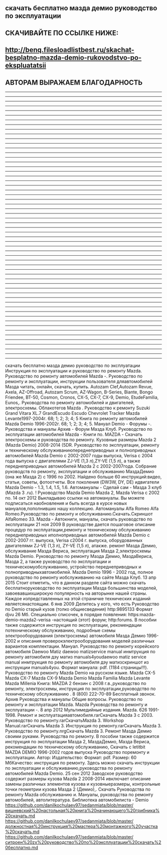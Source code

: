 скачать бесплатно мазда демио руководство по эксплуатации
--------------------------------------------------
СКАЧИВАЙТЕ ПО ССЫЛКЕ НИЖЕ:
--------------------------------------------------
http://benq.filesloadlistbest.ru/skachat-besplatno-mazda-demio-rukovodstvo-po-ekspluatatsii
--------------------------------------------------
АВТОРАМ ВЫРАЖАЕМ БЛАГОДАРНОСТЬ
--------------------------------------------------
--------------------------------------------------
--------------------------------------------------
--------------------------------------------------
--------------------------------------------------
--------------------------------------------------
--------------------------------------------------
--------------------------------------------------
--------------------------------------------------
--------------------------------------------------
--------------------------------------------------
--------------------------------------------------
--------------------------------------------------
--------------------------------------------------
--------------------------------------------------
--------------------------------------------------
--------------------------------------------------
--------------------------------------------------
--------------------------------------------------
--------------------------------------------------
--------------------------------------------------
--------------------------------------------------
--------------------------------------------------
--------------------------------------------------
--------------------------------------------------
--------------------------------------------------
--------------------------------------------------
--------------------------------------------------
--------------------------------------------------
--------------------------------------------------
--------------------------------------------------
--------------------------------------------------
--------------------------------------------------
--------------------------------------------------
--------------------------------------------------
--------------------------------------------------
--------------------------------------------------
--------------------------------------------------
--------------------------------------------------
--------------------------------------------------
--------------------------------------------------
--------------------------------------------------
--------------------------------------------------
--------------------------------------------------
--------------------------------------------------
--------------------------------------------------
--------------------------------------------------
--------------------------------------------------
--------------------------------------------------
--------------------------------------------------
--------------------------------------------------
--------------------------------------------------
--------------------------------------------------
--------------------------------------------------
--------------------------------------------------
--------------------------------------------------
--------------------------------------------------
--------------------------------------------------
--------------------------------------------------
скачать бесплатно мазда демио руководство по эксплуатации Инструкция по эксплуатации и руководство по ремонту Mazda. Руководство по ремонту автомобилей Mazda -. Руководство по ремонту и эксплуатации, инструкции пользователя дляавтомобилей Мазда читать, онлайн, скачать, купить.  Autozam Clef,Autozam Revue, Axela, AZ-Offroad, Autozam Scrum, AZ-Wagon, B-Series, Biante, Bongo Friendee, BT-50, Cosmon, Cronos, CX-5, CX-7, CX-9, Demio, EtudeFamilia, Eunos,. Руководства по ремонту автомобилей и двигателей, электросхемы.  Облакотегов  Mazda . Руководство к ремонту Suzuki Grand Vitara  XL.7  GrandEscudo  Escudo  Chevrolet Tracker  Mazda Levante1997-2004г. 68; 1; 2; 3; 4; 5 Книга по ремонту автомобилей Mazda Demio 1996-2002г. 68; 1; 2; 3; 4; 5. Мануал Demio - Форумы -. Руководства и мануалы Архив - Форум Мазда Клуб. Руководство по эксплуатации автомобилей Mazda - Книги по. MAZDA - Скачать электросхемы и руководства по ремонту. Кузовные размеры Mazda 2 (Mazda Demio) 2008-2014 (5DR. Руководство по эксплуатации, ремонту и техническому обслуживаниюпереднеприводных и полноприводных автомобилей Mazda Demio c 2002-2007 годы выпуска, Verisa с 2004 года выпуска с двигателями ZJ-VE (1,3 л),ZY-VE (1,5 л), а также переднеприводных автомобилей Mazda 2 c 2002-2007года. Собрание руководств по ремонту, эксплуатации и обслуживанию МаздаДемио (она же Мазда 2) с 1996 по 2002. Найдено больше 60 инструкций:видео, статьи, советы, фотоотчеты. Все поколения (DW3W, DY, DE) идвигатели Mazda Demio - 1.3, 1.4, 1.5, 1.6. Автомануалы - Сделай сам - Мазда 3 клуб (Mazda 3 .ru). ! Руководство Mazda Demio  Mazda 2, Mazda Verisa с 2002 по. 14 окт 2012  Выкладываю ссылки на автомануалы. Вы можете подписаться наобновления  и быть всегда в курсе новых мануалов,пополнивших нашу коллекцию. Автомануалы Alfa Romeo Alfa Romeo.Руководство по ремонту и обслуживанию.Скачать.Cкриншот AlfaRomeo 33. Mazda - Автокниги, мануалы, скачать руководство по эксплуатации
21 ноя 2009  В руководстве дается пошаговое описание процедур по эксплуатации,ремонту и техническому обслуживанию переднеприводных иполноприводных автомобилей Mazda Demio c 2002-2007 гг. выпуска, Verisa с2004 г. выпуска, оборудованных двигателями ZJ-VE (1,3 л), ZY-VE (1,5 л), атакже. ремонт Мазда Демио, обслуживание Мазда Вериса, эксплуатация Мазда 2,электросхемы Mazda Demio. Руководство по ремонту Мазда Демио, МаздаВериса, Мазда 2, а также руководство по эксплуатации и техническомуобслуживанию, устройство переднеприводных и полноприводныхавтомобилей. Mazda Demio 1996 - 2002 год, полное руководство по ремонту иобслуживанию на сайте Мазда Клуб. 13 апр 2015  Стоит отметить, что в данном разделе сайта можно скачать бесплатноруководство по эксплуатации Мазда большинства моделей, завоевавшихширокую популярность на авторынке нашей страны. Каждое изпредставленных на этой страничке технических изданий являетсянастоящим. 6 янв 2009  Делитесь у кого, что есть Руководство по Demio старый кузов (толко общиесведения) http:9895133 Формат djvu 26 Мб.  Специально списочек, в порядке появления: https:mazda-demio-mazda2-verisa -настоящий (этот) форум; http:forums. В пособии также содержится инструкция по эксплуатации, рекомендации потехническому обслуживанию, подробные схемы электрооборудования (электросхемы) автомобиля Мазда Демио 1996-2002 и описания проверокэлектрооборудования моделей различных вариантов комплектации. Мануал. Руководство по ремонту корейского автомобиля Daewoo Matiz daewoo matizservice manual инмтрукция по ремонту автомобиля дэу матиз manuals4youdaewoo matiz service manual инмтрукция по ремонту автомобиля дэу матизскриншот из инструкции manuals4you. Формат мануала: pdf. (1184 страницы!!!). Руководство по ремонту Mazda Demio на русском языке. Mazda CX-5  Mazda CX-7  Mazda CX-9  Mazda Demio  Mazda Familia Mazda Levante  Mazda Millenia  Книга: MAZDA 2 бензин с 2008 г.в.,руководство по ремонту, электросхемы, инструкция по эксплуатации,руководство по техническому обслуживанию . 8 (800) 222-70-89 Бесплатный звонок. Архив Руководства и мануалы Общие вопросы. Руководство по ремонту и эксплуатации Mazda. Mazda Руководства по ремонту и эксплуатации -. 8 апр 2012  Мультимедийные издания. Mazda. 626 1991-1998. Ремонт и эксплуатацияавтомобиля.rarСкачать Mazda 3 с 2003. Руководство по ремонту.rarСкачатьMazda 3. Workshop Manual.rarСкачать Mazda 3. Инструкция по ремонту.rarСкачать Mazda 3. Руководство по ремонту.nrgСкачать Mazda 3. Ремонт Мазда Демио своими руками. Руководства по ремонту. В пособии также содержится инструкция по эксплуатации Мазда 2, МаздаДемио, Мазда Вериса, рекомендации по техническому обслуживанию, Скачать c letitbit MAZDA DEMIO 1996-2002 годов выпуска Руководство поремонту и эксплуатации. Автор: Издательство: Формат: pdf. Размер: 60 МбКачество:
инструкция по ремонту. Здесь можно скачать инструкции по эксплуатации и обслуживанию,руководства по ремонту автомобилей Mazda Demio. 25 сен 2012  Заводское руководство содержит размеры кузова Mazda 2 2008-2014 ивключает описание замены различных элементов кузова и кузовныеразмеры, контрольные точки геометрии кузова Мазда 2 (Демио),. Скачать Руководства по ремонту Mazda обслуживанию и. Мануалы, руководства по ремонту автомобилей, автолитература. Библиотека автомобилиста - Demio
https://github.com/danilkochulaev97/sedanmiata/blob/master/вишневский%20настольная%20книга%20начинающего%20грибника%20скачать.md
https://github.com/danilkochulaev97/sedanmiata/blob/master/должностная%20инструкция%20мастера%20монтажного%20участка%20скачать.md
https://github.com/danilkochulaev97/sedanmiata/blob/master/ситроен%20zx%20руководство%20по%20эксплуатации%20скачать%20бесплатно.md
